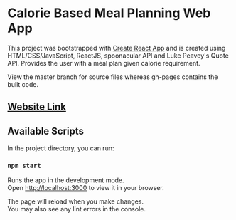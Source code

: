 # Calorie Based Meal Planning Web App

This project was bootstrapped with [Create React App](https://github.com/facebook/create-react-app) and is created using HTML/CSS/JavaScript, ReactJS, spoonacular API and Luke Peavey's Quote API. Provides the user with a meal plan given calorie requirement. 

View the master branch for source files whereas gh-pages contains the built code.

## [Website Link](https://neilsharma2003.github.io/CalorieBasedMealPlanning/)

## Available Scripts

In the project directory, you can run:

### `npm start`

Runs the app in the development mode.\
Open [http://localhost:3000](http://localhost:3000) to view it in your browser.

The page will reload when you make changes.\
You may also see any lint errors in the console.
